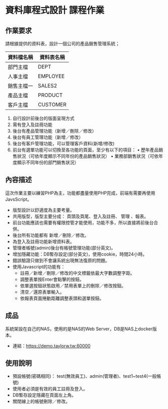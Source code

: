 # 資料庫程式設計 課程作業

## 作業要求
請根據提供的資料表，設計一個公司的產品銷售管理系統；

|資料檔名稱|資料表名稱|
|---------|---------|
|部門主檔	|DEPT|
|人事主檔	|EMPLOYEE|
|銷售主檔一	|SALES2|
|產品主檔	|PRODUCT|
|客戶主檔	|CUSTOMER|
1.	自行設計前後台的版面呈現方式
2.	需有登入及註冊功能
3.	後台有產品管理功能（新增／刪除／修改）
4.	後台有員工管理功能（新增／修改）
5.	後台有客戶管理功能，可以管理客戶資料(新增/修改)
6.	前台有選單功能可以切換至各功能的頁面，至少有以下的項目：
•	歷年產品銷售狀況（可依年度顯示不同年份的產品銷售狀況）
•	業務部銷售狀況（可依年度顯示不同年份的部門銷售狀況）

## 內容描述
這次作業主要以練習PHP為主，功能都盡量使用PHP完成，前端有需要再使用JavsScript。

* 版型設計以舒適度為主要考量。
* 共用版型，版型主要分成： 頁頭及頁尾、登入及註冊、 管理 、報表。
* 前台功能應該也需要有權限控管才能使用，功能不多，所以直接將前後台合併。
* 後台所有功能都有 新增／刪除／修改。
* 為登入及註冊功能新增資料表。
* 管理者帳號(admin)後台有帳號管理功能(部分英文)。
* 增加隱藏功能：DB暫存設定(部分英文)，使用cookie，時間24小時。
* 錯誤驗證只做到不會讓系統出現無法復原的問題。
* 使用Javascript的功能有：
    - 註冊／新增／刪除／修改的中文標籤依最大字數調整字距。
    - 調整表單按Enter會點擊的按鈕。
    - 依單選按鈕狀態啟用／禁用表單上的刪除／修改按鈕。
    - 清空／還原表單輸入。
    - 依報表頁面捲動距離調整表頭和選單按鈕。

<div style="page-break-after: always;"></div>

## 成品
系統架設在自己的NAS，使用的是NAS的Web Server，DB是NAS上docker版本。
- 連結：<https://demo.taylorw.tw:60000>

## 使用說明
- 預設帳號(密碼相同)： test(無效員工)、admin(管理者)、test1~test4(一般帳號)
- 使用者必須是有效的員工註冊及登入。
- DB暫存設定隱藏在頁面左上角。
- 關閉線上的帳號刪除／修改。